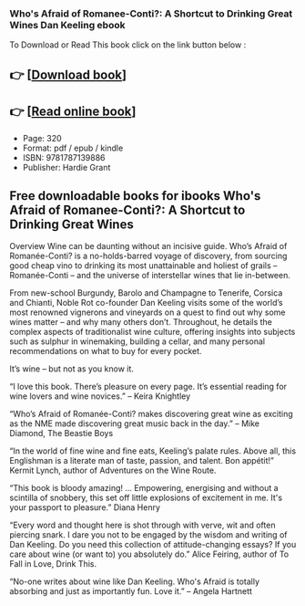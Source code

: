 ### Who's Afraid of Romanee-Conti?: A Shortcut to Drinking Great Wines Dan Keeling ebook

To Download or Read This book click on the link button below :

## 👉  [**[Download book](http://ebooksharez.info/download.php?group=book&from=github.com&id=722100&lnk=1079 "Download book")**]

## 👉  [**[Read online book](http://ebooksharez.info/download.php?group=book&from=github.com&id=722100&lnk=1079 "Read online book")**]


* Page: 320
* Format: pdf / epub / kindle
* ISBN: 9781787139886
* Publisher: Hardie Grant



## Free downloadable books for ibooks Who's Afraid of Romanee-Conti?: A Shortcut to Drinking Great Wines


Overview
Wine can be daunting without an incisive guide. Who’s Afraid of Romanée-Conti? is a no-holds-barred voyage of discovery, from sourcing good cheap vino to drinking its most unattainable and holiest of grails – Romanée-Conti – and the universe of interstellar wines that lie in-between.
 
 From new-school Burgundy, Barolo and Champagne to Tenerife, Corsica and Chianti, Noble Rot co-founder Dan Keeling visits some of the world’s most renowned vignerons and vineyards on a quest to find out why some wines matter – and why many others don’t. Throughout, he details the complex aspects of traditionalist wine culture, offering insights into subjects such as sulphur in winemaking, building a cellar, and many personal recommendations on what to buy for every pocket.
 
 It’s wine – but not as you know it.
 
 “I love this book. There’s pleasure on every page. It’s essential reading for wine lovers and wine novices.” – Keira Knightley
 
 “Who’s Afraid of Romanée-Conti? makes discovering great wine as exciting as the NME made discovering great music back in the day.” – Mike Diamond, The Beastie Boys
 
 “In the world of fine wine and fine eats, Keeling’s palate rules. Above all, this Englishman is a literate man of taste, passion, and talent. Bon appétit!” Kermit Lynch, author of Adventures on the Wine Route.
 
 “This book is bloody amazing! ... Empowering, energising and without a scintilla of snobbery, this set off little explosions of excitement in me. It&#039;s your passport to pleasure.” Diana Henry
 
 “Every word and thought here is shot through with verve, wit and often piercing snark. I dare you not to be engaged by the wisdom and writing of Dan Keeling. Do you need this collection of attitude-changing essays? If you care about wine (or want to) you absolutely do.” Alice Feiring, author of To Fall in Love, Drink This.
 
 “No-one writes about wine like Dan Keeling. Who&#039;s Afraid is totally absorbing and just as importantly fun. Love it.” – Angela Hartnett



